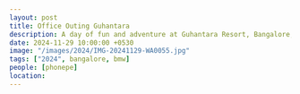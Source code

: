 ```yaml
---
layout: post
title: Office Outing Guhantara
description: A day of fun and adventure at Guhantara Resort, Bangalore, where we explored the underground caves, enjoyed team activities, and relaxed in a unique setting.
date: 2024-11-29 10:00:00 +0530
image: "/images/2024/IMG-20241129-WA0055.jpg"
tags: ["2024", bangalore, bmw]
people: [phonepe]
location: 
---
```

